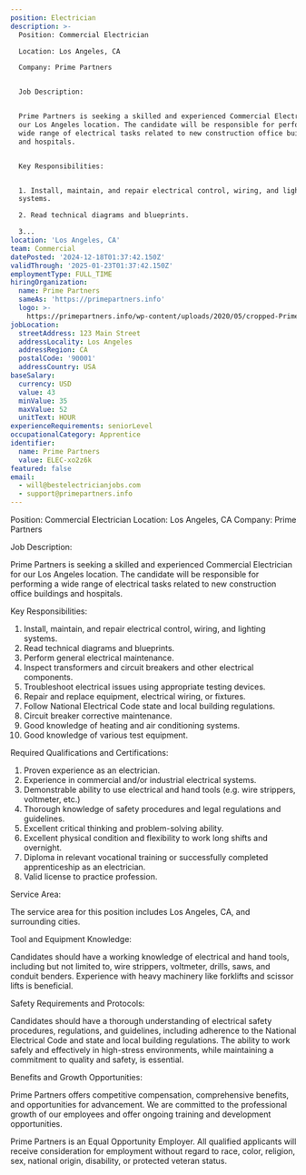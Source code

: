 ```yaml
---
position: Electrician
description: >-
  Position: Commercial Electrician

  Location: Los Angeles, CA

  Company: Prime Partners


  Job Description:


  Prime Partners is seeking a skilled and experienced Commercial Electrician for
  our Los Angeles location. The candidate will be responsible for performing a
  wide range of electrical tasks related to new construction office buildings
  and hospitals.


  Key Responsibilities:


  1. Install, maintain, and repair electrical control, wiring, and lighting
  systems.

  2. Read technical diagrams and blueprints.

  3...
location: 'Los Angeles, CA'
team: Commercial
datePosted: '2024-12-18T01:37:42.150Z'
validThrough: '2025-01-23T01:37:42.150Z'
employmentType: FULL_TIME
hiringOrganization:
  name: Prime Partners
  sameAs: 'https://primepartners.info'
  logo: >-
    https://primepartners.info/wp-content/uploads/2020/05/cropped-Prime-Partners-Logo-NO-BG-1-1.png
jobLocation:
  streetAddress: 123 Main Street
  addressLocality: Los Angeles
  addressRegion: CA
  postalCode: '90001'
  addressCountry: USA
baseSalary:
  currency: USD
  value: 43
  minValue: 35
  maxValue: 52
  unitText: HOUR
experienceRequirements: seniorLevel
occupationalCategory: Apprentice
identifier:
  name: Prime Partners
  value: ELEC-xo2z6k
featured: false
email:
  - will@bestelectricianjobs.com
  - support@primepartners.info
---
```




Position: Commercial Electrician
Location: Los Angeles, CA
Company: Prime Partners

Job Description:

Prime Partners is seeking a skilled and experienced Commercial Electrician for our Los Angeles location. The candidate will be responsible for performing a wide range of electrical tasks related to new construction office buildings and hospitals.

Key Responsibilities:

1. Install, maintain, and repair electrical control, wiring, and lighting systems.
2. Read technical diagrams and blueprints.
3. Perform general electrical maintenance.
4. Inspect transformers and circuit breakers and other electrical components.
5. Troubleshoot electrical issues using appropriate testing devices.
6. Repair and replace equipment, electrical wiring, or fixtures.
7. Follow National Electrical Code state and local building regulations.
8. Circuit breaker corrective maintenance.
9. Good knowledge of heating and air conditioning systems.
10. Good knowledge of various test equipment.

Required Qualifications and Certifications:

1. Proven experience as an electrician.
2. Experience in commercial and/or industrial electrical systems.
3. Demonstrable ability to use electrical and hand tools (e.g. wire strippers, voltmeter, etc.)
4. Thorough knowledge of safety procedures and legal regulations and guidelines.
5. Excellent critical thinking and problem-solving ability.
6. Excellent physical condition and flexibility to work long shifts and overnight.
7. Diploma in relevant vocational training or successfully completed apprenticeship as an electrician.
8. Valid license to practice profession.

Service Area:

The service area for this position includes Los Angeles, CA, and surrounding cities.

Tool and Equipment Knowledge:

Candidates should have a working knowledge of electrical and hand tools, including but not limited to, wire strippers, voltmeter, drills, saws, and conduit benders. Experience with heavy machinery like forklifts and scissor lifts is beneficial.

Safety Requirements and Protocols:

Candidates should have a thorough understanding of electrical safety procedures, regulations, and guidelines, including adherence to the National Electrical Code and state and local building regulations. The ability to work safely and effectively in high-stress environments, while maintaining a commitment to quality and safety, is essential.

Benefits and Growth Opportunities:

Prime Partners offers competitive compensation, comprehensive benefits, and opportunities for advancement. We are committed to the professional growth of our employees and offer ongoing training and development opportunities.

Prime Partners is an Equal Opportunity Employer. All qualified applicants will receive consideration for employment without regard to race, color, religion, sex, national origin, disability, or protected veteran status.
